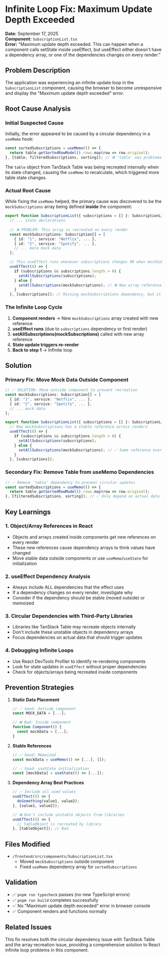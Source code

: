 # Infinite Loop Fix: Maximum Update Depth Exceeded

**Date:** September 17, 2025  
**Component:** `SubscriptionList.tsx`  
**Error:** "Maximum update depth exceeded. This can happen when a component calls setState inside useEffect, but useEffect either doesn't have a dependency array, or one of the dependencies changes on every render."

## Problem Description

The application was experiencing an infinite update loop in the `SubscriptionList` component, causing the browser to become unresponsive and display the "Maximum update depth exceeded" error.

## Root Cause Analysis

### Initial Suspected Cause
Initially, the error appeared to be caused by a circular dependency in a `useMemo` hook:

```typescript
const sortedSubscriptions = useMemo(() => {
  return table.getSortedRowModel().rows.map(row => row.original);
}, [table, filteredSubscriptions, sorting]); // ❌ 'table' was problematic
```

The `table` object from TanStack Table was being recreated internally when its state changed, causing the `useMemo` to recalculate, which triggered more table state changes.

### Actual Root Cause
While fixing the `useMemo` helped, the primary cause was discovered to be the `mockSubscriptions` array being defined **inside** the component:

```typescript
export function SubscriptionList({ subscriptions = [] }: SubscriptionListProps) {
  // ... state declarations
  
  // ❌ PROBLEM: This array is recreated on every render
  const mockSubscriptions: Subscription[] = [
    { id: "1", service: "Netflix", ... },
    { id: "2", service: "Spotify", ... },
    // ... more mock data
  ];

  // This useEffect runs whenever subscriptions changes OR when mockSubscriptions reference changes
  useEffect(() => {
    if (subscriptions && subscriptions.length > 0) {
      setAllSubscriptions(subscriptions);
    } else {
      setAllSubscriptions(mockSubscriptions); // ❌ New array reference every time
    }
  }, [subscriptions]); // Missing mockSubscriptions dependency, but it changes every render anyway
```

### The Infinite Loop Cycle

1. **Component renders** → New `mockSubscriptions` array created with new reference
2. **useEffect runs** (due to `subscriptions` dependency or first render)
3. **setAllSubscriptions(mockSubscriptions)** called with new array reference
4. **State update triggers re-render**
5. **Back to step 1** → Infinite loop

## Solution

### Primary Fix: Move Mock Data Outside Component
```typescript
// ✅ SOLUTION: Move outside component to prevent recreation
const mockSubscriptions: Subscription[] = [
  { id: "1", service: "Netflix", ... },
  { id: "2", service: "Spotify", ... },
  // ... mock data
];

export function SubscriptionList({ subscriptions = [] }: SubscriptionListProps) {
  // Now mockSubscriptions has a stable reference across renders
  useEffect(() => {
    if (subscriptions && subscriptions.length > 0) {
      setAllSubscriptions(subscriptions);
    } else {
      setAllSubscriptions(mockSubscriptions); // ✅ Same reference every time
    }
  }, [subscriptions]);
```

### Secondary Fix: Remove Table from useMemo Dependencies
```typescript
// ✅ Remove 'table' dependency to prevent circular updates
const sortedSubscriptions = useMemo(() => {
  return table.getSortedRowModel().rows.map(row => row.original);
}, [filteredSubscriptions, sorting]); // ✅ Only depend on actual data
```

## Key Learnings

### 1. **Object/Array References in React**
- Objects and arrays created inside components get new references on every render
- These new references cause dependency arrays to think values have changed
- Move stable data outside components or use `useMemo`/`useState` for initialization

### 2. **useEffect Dependency Analysis**
- Always include ALL dependencies that the effect uses
- If a dependency changes on every render, investigate why
- Consider if the dependency should be stable (moved outside) or memoized

### 3. **Circular Dependencies with Third-Party Libraries**
- Libraries like TanStack Table may recreate objects internally
- Don't include these unstable objects in dependency arrays
- Focus dependencies on actual data that should trigger updates

### 4. **Debugging Infinite Loops**
- Use React DevTools Profiler to identify re-rendering components
- Look for state updates in `useEffect` without proper dependencies
- Check for objects/arrays being recreated inside components

## Prevention Strategies

1. **Static Data Placement**
   ```typescript
   // ✅ Good: Outside component
   const MOCK_DATA = [...];
   
   // ❌ Bad: Inside component
   function Component() {
     const mockData = [...];
   }
   ```

2. **Stable References**
   ```typescript
   // ✅ Good: Memoized
   const mockData = useMemo(() => [...], []);
   
   // ✅ Good: useState initialization
   const [mockData] = useState(() => [...]);
   ```

3. **Dependency Array Best Practices**
   ```typescript
   // ✅ Include all used values
   useEffect(() => {
     doSomething(value1, value2);
   }, [value1, value2]);
   
   // ❌ Don't include unstable objects from libraries
   useEffect(() => {
     // tableObject is recreated by library
   }, [tableObject]); // Bad
   ```

## Files Modified

- `/frontend/src/components/SubscriptionList.tsx`
  - Moved `mockSubscriptions` outside component
  - Fixed `useMemo` dependency array for `sortedSubscriptions`

## Validation

- ✅ `pnpm run typecheck` passes (no new TypeScript errors)
- ✅ `pnpm run build` completes successfully
- ✅ No "Maximum update depth exceeded" error in browser console
- ✅ Component renders and functions normally

## Related Issues

This fix resolves both the circular dependency issue with TanStack Table and the array recreation issue, providing a comprehensive solution to React infinite loop problems in this component.
